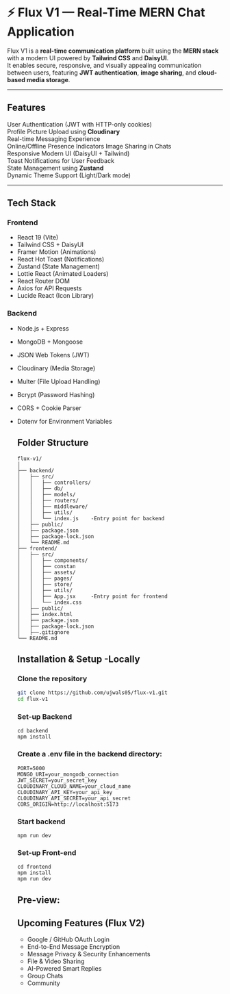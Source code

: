 # ⚡ Flux V1 — Real-Time MERN Chat Application

Flux V1 is a **real-time communication platform** built using the **MERN stack** with a modern UI powered by **Tailwind CSS** and **DaisyUI**.  
It enables secure, responsive, and visually appealing communication between users, featuring **JWT authentication**, **image sharing**, and **cloud-based media storage**.

---

##  Features

User Authentication (JWT with HTTP-only cookies)  
Profile Picture Upload using **Cloudinary**  
Real-time Messaging Experience  
Online/Offline Presence Indicators
Image Sharing in Chats  
Responsive Modern UI (DaisyUI + Tailwind)  
Toast Notifications for User Feedback  
State Management using **Zustand**  
Dynamic Theme Support (Light/Dark mode)

---

## Tech Stack

### **Frontend**
- React 19 (Vite)
- Tailwind CSS + DaisyUI
- Framer Motion (Animations)
- React Hot Toast (Notifications)
- Zustand (State Management)
- Lottie React (Animated Loaders)
- React Router DOM
- Axios for API Requests
- Lucide React (Icon Library)

### **Backend**
- Node.js + Express
- MongoDB + Mongoose
- JSON Web Tokens (JWT)
- Cloudinary (Media Storage)
- Multer (File Upload Handling)
- Bcrypt (Password Hashing)
- CORS + Cookie Parser
- Dotenv for Environment Variables

  ## Folder Structure
  ```
  flux-v1/
  │
  ├── backend/
  │   ├── src/
  │   │   ├── controllers/
  │   │   ├── db/
  │   │   ├── models/
  │   │   ├── routers/
  │   │   ├── middleware/
  │   │   ├── utils/
  │   │   └── index.js    -Entry point for backend
  │   ├── public/
  │   ├── package.json
  │   ├── package-lock.json
  │   └── README.md
  ├── frontend/
  │   ├── src/
  │   │   ├── components/
  │   │   ├── constan
  │   │   ├── assets/
  │   │   ├── pages/
  │   │   ├── store/
  │   │   ├── utils/
  │   │   ├── App.jsx     -Entry point for frontend
  │   │   └── index.css
  │   ├── public/
  │   ├── index.html
  │   ├── package.json
  │   ├── package-lock.json
  │   ├──.gitignore
  └── README.md
  ```
  ## Installation & Setup -Locally

  ### Clone the repository
  ```bash
  git clone https://github.com/ujwals05/flux-v1.git
  cd flux-v1
  ```
  ### Set-up Backend
  ```
  cd backend
  npm install
  ```
  ### Create a .env file in the backend directory:
  ```
  PORT=5000
  MONGO_URI=your_mongodb_connection
  JWT_SECRET=your_secret_key
  CLOUDINARY_CLOUD_NAME=your_cloud_name
  CLOUDINARY_API_KEY=your_api_key
  CLOUDINARY_API_SECRET=your_api_secret
  CORS_ORIGIN=http://localhost:5173
  ```
  ### Start backend
  ```
  npm run dev
  ```

  ### Set-up Front-end
  ```
  cd frontend
  npm install
  npm run dev
  ```
  ## Pre-view:


  ## Upcoming Features (Flux V2)
  - Google / GitHub OAuth Login
  - End-to-End Message Encryption
  - Message Privacy & Security Enhancements
  - File & Video Sharing
  - AI-Powered Smart Replies
  - Group Chats
  - Community
